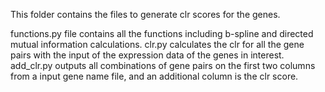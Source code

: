 This folder contains the files to generate clr scores for the genes.

functions.py file contains all the functions including b-spline and directed mutual information calculations.
clr.py calculates the clr for all the gene pairs with the input of the expression data of the genes in interest.
add_clr.py outputs all combinations of gene pairs on the first two columns from a input gene name file, and an additional column is the clr score.
